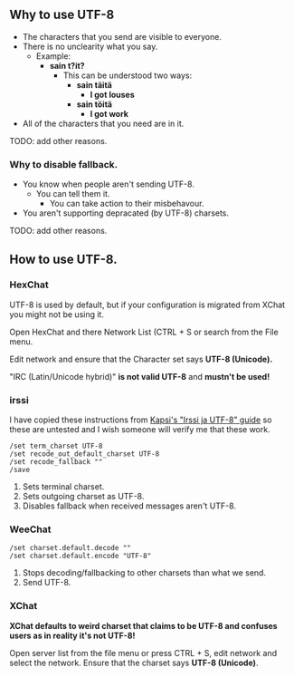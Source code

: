 <!DOCTYPE html>
<html>
<head>
<meta charset="UTF-8" />
<!-- <meta http-equiv="refresh" content="60" /> -->
<meta name="description" content="Why to not use other charsets than UTF-8 in IRC and how to do it." />
<meta name="keywords" content="IRC,UTF-8,charset,Unicode,XChat,HexChat,irssi,WeeChat," />
<meta name="author" content="Mikaela Suomalainen" />
<link rel="canonical" href="https://mkaysi.github.io/pages/external/irc-utf-8.html">
<title>UTF-8 in IRC</title>
<link rel="stylesheet" type="text/css" href="../../css.css" />
</head>
<body>

## Why to use UTF-8

* The characters that you send are visible to everyone.
* There is no unclearity what you say.
    * Example:
        * **sain t?it?**
            * This can be understood two ways:
                * **sain täitä**
                    * **I got louses**
                * **sain töitä**
                    * **I got work**
* All of the characters that you need are in it.

TODO: add other reasons.

### Why to disable fallback.

* You know when people aren't sending UTF-8.
    * You can tell them it.
        * You can take action to their misbehavour.
* You aren't supporting depracated (by UTF-8) charsets.

TODO: add other reasons.

## How to use UTF-8.

### HexChat

UTF-8 is used by default, but if your configuration is migrated from XChat 
you might not be using it.

Open HexChat and there Network List (CTRL + S or search from the File 
menu.

Edit network and ensure that the Character set says **UTF-8 (Unicode).**

"IRC (Latin/Unicode hybrid)" **is not valid UTF-8** and **mustn't be 
used!**

### irssi

I have copied these instructions from [Kapsi's "Irssi ja UTF-8" guide](http://www.kapsi.fi/ohjeet/irssi-utf8.html) 
so these are untested and I wish someone will verify me that these work.

```
/set term_charset UTF-8
/set recode_out_default_charset UTF-8
/set recode_fallback ""
/save
```

1. Sets terminal charset.
2. Sets outgoing charset as UTF-8.
3. Disables fallback when received messages aren't UTF-8.

### WeeChat

```
/set charset.default.decode ""
/set charset.default.encode "UTF-8"
```

1. Stops decoding/fallbacking to other charsets than what we send.
2. Send UTF-8.

### XChat

**XChat defaults to weird charset that claims to be UTF-8 and confuses 
users as in reality it's not UTF-8!**

Open server list from the file menu or press 
CTRL + S, edit network and select the network. Ensure that the charset 
says **UTF-8 (Unicode)**.

</body>
</html>
<!-- vim : set ft=markdown-->

